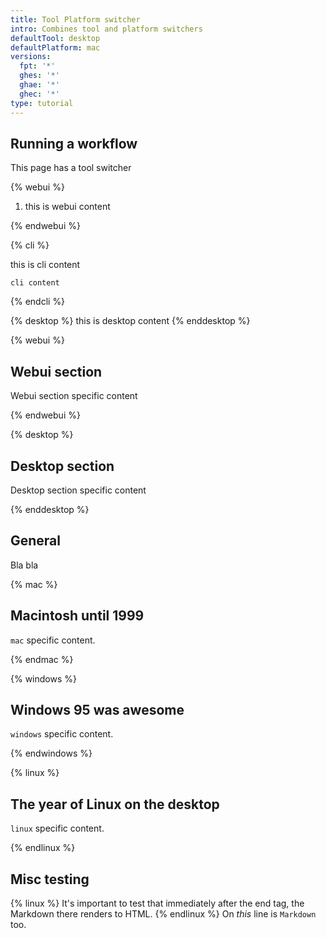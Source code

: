 ```yaml
---
title: Tool Platform switcher
intro: Combines tool and platform switchers
defaultTool: desktop
defaultPlatform: mac
versions:
  fpt: '*'
  ghes: '*'
  ghae: '*'
  ghec: '*'
type: tutorial
---
```


## Running a workflow

This page has a tool switcher

{% webui %}

1. this is webui content

{% endwebui %}

{% cli %}

this is cli content

```shell
cli content
```

{% endcli %}

{% desktop %}
  this is desktop content
{% enddesktop %}

{% webui %}

## Webui section

Webui section specific content

{% endwebui %}

{% desktop %}

## Desktop section

Desktop section specific content

{% enddesktop %}

## General

Bla bla

{% mac %}

## Macintosh until 1999

`mac` specific content.

{% endmac %}

{% windows %}

## Windows 95 was awesome

`windows` specific content.

{% endwindows %}

{% linux %}

## The year of Linux on the desktop

`linux` specific content.

{% endlinux %}

## Misc testing

{% linux %}
It's important to test that immediately after the end tag, the Markdown
there renders to HTML.
{% endlinux %}
On *this* line is `Markdown` too.
